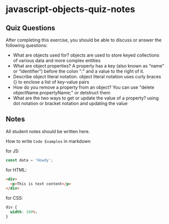 # javascript-objects-quiz-notes

## Quiz Questions

After completing this exercise, you should be able to discuss or answer the following questions:

- What are objects used for?
  objects are used to store keyed collections of various data and more complex entities
- What are object properties?
  A property has a key (also known as “name” or “identifier”) before the colon ":" and a value to the right of it.
- Describe object literal notation.
  object literal notation uses curly braces {} to enclose a list of key-value pairs
- How do you remove a property from an object?
  You can use "delete objectName.propertyName;" or detstruct them
- What are the two ways to get or update the value of a property?
  using dot notation or bracket notation and updating the value

## Notes

All student notes should be written here.

How to write `Code Examples` in markdown

for JS:

```javascript
const data = 'Howdy';
```

for HTML:

```html
<div>
  <p>This is text content</p>
</div>
```

for CSS:

```css
div {
  width: 100%;
}
```
